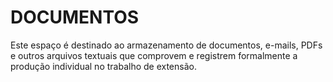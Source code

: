 # DOCUMENTOS

Este espaço é destinado ao armazenamento de documentos, e-mails, PDFs e outros arquivos textuais que comprovem e registrem formalmente a produção individual no trabalho de extensão.
